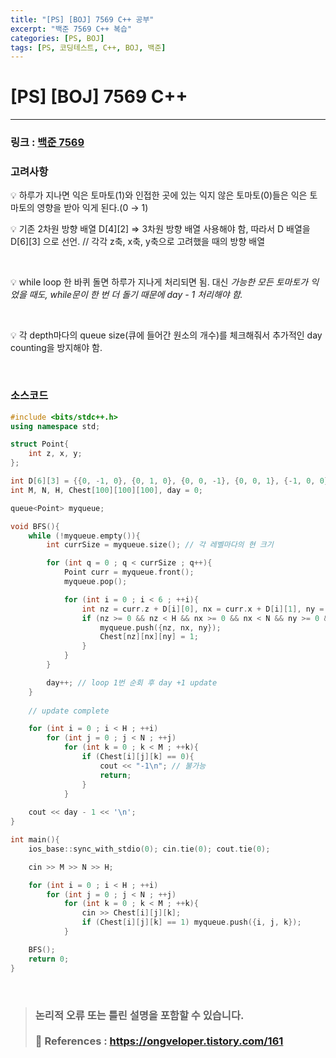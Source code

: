 ```yaml
---
title: "[PS] [BOJ] 7569 C++ 공부"
excerpt: "백준 7569 C++ 복습"
categories: [PS, BOJ]
tags: [PS, 코딩테스트, C++, BOJ, 백준]
---
```


# [PS] [BOJ] 7569 C++

---

### 링크 : [백준 7569](https://www.acmicpc.net/problem/7569)

### 고려사항

<aside>
💡 하루가 지나면 익은 토마토(1)와 인접한 곳에 있는 익지 않은 토마토(0)들은 익은 토마토의 영향을 받아 익게 된다.(0 → 1)

<br>

💡 기존 2차원 방향 배열 D[4][2] ⇒ 3차원 방향 배열 사용해야 함, 따라서 D 배열을 D[6][3] 으로 선언. // 각각 z축, x축, y축으로 고려했을 때의 방향 배열

<br>

💡 while loop 한 바퀴 돌면 하루가 지나게 처리되면 됨. 대신 *가능한 모든 토마토가 익었을 때도, while문이 한 번 더 돌기 때문에 day - 1 처리해야 함.*

<br>

💡 각 depth마다의 queue size(큐에 들어간 원소의 개수)를 체크해줘서 추가적인 day counting을 방지해야 함.

</aside>

<br>

### 소스코드

```cpp
#include <bits/stdc++.h>
using namespace std;

struct Point{
    int z, x, y;
};

int D[6][3] = {{0, -1, 0}, {0, 1, 0}, {0, 0, -1}, {0, 0, 1}, {-1, 0, 0}, {1, 0, 0}}; // 상, 하, 좌, 우, 위, 아래
int M, N, H, Chest[100][100][100], day = 0;

queue<Point> myqueue;

void BFS(){
    while (!myqueue.empty()){
        int currSize = myqueue.size(); // 각 레벨마다의 현 크기

        for (int q = 0 ; q < currSize ; q++){
            Point curr = myqueue.front();
            myqueue.pop();

            for (int i = 0 ; i < 6 ; ++i){
                int nz = curr.z + D[i][0], nx = curr.x + D[i][1], ny = curr.y + D[i][2];
                if (nz >= 0 && nz < H && nx >= 0 && nx < N && ny >= 0 && ny < M && Chest[nz][nx][ny] == 0){
                    myqueue.push({nz, nx, ny});
                    Chest[nz][nx][ny] = 1;
                }
            }
        }

        day++; // loop 1번 순회 후 day +1 update
    }
    
    // update complete

    for (int i = 0 ; i < H ; ++i)
        for (int j = 0 ; j < N ; ++j)
            for (int k = 0 ; k < M ; ++k){
                if (Chest[i][j][k] == 0){
                    cout << "-1\n"; // 불가능
                    return;
                }
            }
    
    cout << day - 1 << '\n';
}

int main(){
    ios_base::sync_with_stdio(0); cin.tie(0); cout.tie(0);

    cin >> M >> N >> H;

    for (int i = 0 ; i < H ; ++i)
        for (int j = 0 ; j < N ; ++j)
            for (int k = 0 ; k < M ; ++k){
                cin >> Chest[i][j][k];
                if (Chest[i][j][k] == 1) myqueue.push({i, j, k});
            }

    BFS();
    return 0;
}
```

<br>

> ### 논리적 오류 또는 틀린 설명을 포함할 수 있습니다. <br><br> 📑 References : https://ongveloper.tistory.com/161